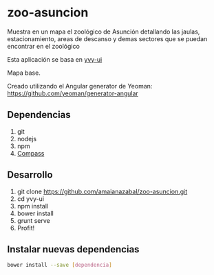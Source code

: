 # zoo-asuncion

Muestra en un mapa el zoológico de Asunción detallando las jaulas, estacionamiento, areas de descanso y demas sectores que se puedan encontrar en el zoológico

Esta aplicación se basa en [yvy-ui](https://github.com/CEAMSO/yvy-ui)

Mapa base.

Creado utilizando el Angular generator de Yeoman: https://github.com/yeoman/generator-angular

## Dependencias

  1. git
  2. nodejs
  3. npm
  4. [Compass](https://rubygems.org/gems/compass/)

## Desarrollo

  1. git clone https://github.com/amaianazabal/zoo-asuncion.git
  2. cd yvy-ui
  3. npm install
  4. bower install
  5. grunt serve
  6. Profit!

## Instalar nuevas dependencias

```bash
bower install --save [dependencia]
```
